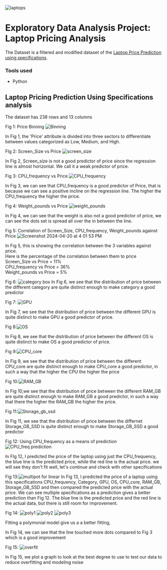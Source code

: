 ![laptops](https://github.com/Raphlawren/Laptops_Pricing_Prediction_Using_Specifications/assets/130583230/3067b04c-726d-4ff4-a9f7-39bfc07459fa)



# Exploratory Data Analysis Project: Laptop Pricing Analysis






The Dataset is a filtered and modified dataset of the [Laptop Price Prediction using specifications](https://www.kaggle.com/datasets/arnabchaki/laptop-price-prediction?resource=download).

### Tools used
* Python
  
##  Laptop Pricing Prediction Using Specifications analysis

The dataset has 238 rows and 13 columns

Fig 1: Price Binning
![Binning](https://github.com/Raphlawren/Laptops_Pricing_Prediction_Using_Specifications/assets/130583230/a4e427ce-9d97-4488-8e82-2874cf2c0154)

In Fig 1, the 'Price' attribute is divided into three sectors to differentiate between values categorized as Low, Medium, and High.

FIg 2: Screen_Size vs Price ![screen_size](https://github.com/Raphlawren/Laptops_Pricing_Prediction_Using_Specifications/assets/130583230/fc1c638b-65a1-44b6-83aa-c7032f80631e)

In Fig 2, Screen_size is not a good predictor of price since the regression line is almost horizontal. We call it a weak predictor of price.

Fig 3: CPU_frequency vs Price
![CPU_frequency](https://github.com/Raphlawren/Laptops_Pricing_Prediction_Using_Specifications/assets/130583230/6db64a43-1358-41ea-8684-5f87f2079e97)


In Fig 3, we can see that CPU_frequency is a good predictor of Price, that is because we can see a positive incline on the regression line. The higher the CPU_frequency the higher the price.

Fig 4: Weight_pounds vs Price
![weight_pounds](https://github.com/Raphlawren/Laptops_Pricing_Prediction_Using_Specifications/assets/130583230/5e8f16e6-4817-4e49-86b2-816cf647e432)

In Fig 4, we can see that the weight is also not a good predictor of price, we can see the dots set is spread all over the in between the line.

Fig 5: Correlation of  Screen_Size, CPU_frequency, Weight_pounds against Price
![Screenshot 2024-04-20 at 4 01 53 PM](https://github.com/Raphlawren/Laptops_Pricing_Prediction_Using_Specifications/assets/130583230/df40c81f-41b4-4a26-900c-7f4bacd39fbc)

In Fig 5, this is showing the correlation between the 3 variables against price.  
Here is the percentage of the correlation between them to price  
Screen_Size vs Price   = 11%  
CPU_frequency vs Price = 36%  
Weight_pounds vs Price = 5%  


Fig 6: ![category box](https://github.com/Raphlawren/Laptops_Pricing_Prediction_Using_Specifications/assets/130583230/f3cb69cf-642a-4636-a091-f7e71949ab3d)
In Fig 6, we see that the distribution of price between the different category are quite distinct enough to make category a good predictor

Fig 7: ![GPU](https://github.com/Raphlawren/Laptops_Pricing_Prediction_Using_Specifications/assets/130583230/b2f3236d-b676-41ac-8a5c-4ff6ed02e8bb)

In Fig 7, we see that the distribution of price between the different GPU is quite distinct to make GPU a good predictor of price.

Fig 8:![OS](https://github.com/Raphlawren/Laptops_Pricing_Prediction_Using_Specifications/assets/130583230/76ee2524-f1c5-44f5-bc25-48040497abf2)

In Fig 8, we see that the distribution of price between the different OS is quite distinct to make OS a good predictor of price.

Fig 9:![CPU_core](https://github.com/Raphlawren/Laptops_Pricing_Prediction_Using_Specifications/assets/130583230/655e0501-dfaa-4ac0-bf90-fdb8b04f2752)

In Fig 9, we see that the distribution of price between the different CPU_core are quite distinct enough to make CPU_core a good predictor, in such a way that the higher the CPU the higher the price

Fig 10:![RAM_GB](https://github.com/Raphlawren/Laptops_Pricing_Prediction_Using_Specifications/assets/130583230/8c89f1b6-2119-4793-a912-998ca5fd189f)

In Fig 10,we see that the distribution of price between the different RAM_GB are quite distinct enough to make RAM_GB a good predictor, in such a way that there the higher the RAM_GB the higher the price.

Fig 11:![Storage_gb_ssd](https://github.com/Raphlawren/Laptops_Pricing_Prediction_Using_Specifications/assets/130583230/aa21c292-73b7-4b80-91d4-e171bc50e6ea)

In Fig 11, we see that the distribution of price between the differnet Storage_GB_SSD  is quite distinct enough to make Storage_GB_SSD a good predictor


Fig 12: Using CPU_frequency as a means of prediction ![CPU_freq prediction](https://github.com/Raphlawren/Laptops_Pricing_Prediction_Using_Specifications/assets/130583230/b4e99e9c-004e-451e-948e-e5c7ed85974a)  

In FIg 12, I predicted the price of the laptop using just the CPU_frequency, the blue line is the predicted price, while the red line is the actual price. we will see they don't fit well, let's continue and check with other specifications

Fig 13:![multipot for linear](https://github.com/Raphlawren/Laptops_Pricing_Prediction_Using_Specifications/assets/130583230/c0597973-5afa-4619-a21f-efc4ae34d425)
In Fig 13, I predicted the price of a laptop using this specifications CPU_frequency, Category, GPU, OS, CPU_core, RAM_GB, Storage_GB_SSD and then compared the predicted price with the actual price. We can see multiple specifications as a prediction gives a better prediction than Fig 12. The blue line is the predicted price and the red line is the actual data, but there is still room for improvement.

Fig 14: ![poly1](https://github.com/Raphlawren/Laptops_Pricing_Prediction_Using_Specifications/assets/130583230/b4913d99-feae-4314-b028-153b8b47bf33)
![poly2](https://github.com/Raphlawren/Laptops_Pricing_Prediction_Using_Specifications/assets/130583230/3d3db71e-6ef8-4ff1-8628-e1032b7e7ad4)
![poly3](https://github.com/Raphlawren/Laptops_Pricing_Prediction_Using_Specifications/assets/130583230/5931a854-5a84-43ba-9c70-aaa5981e00fc)


Fitting a polymonial model give us a a better fitting,

In Fig 14, we can see that the line touched more dots compared to Fig 3 which is a good improvement

Fig 15: ![overfit](https://github.com/Raphlawren/Laptops_Pricing_Prediction_Using_Specifications/assets/130583230/9d2f85f2-1c1f-4b3c-b8e8-d65b1de51d2f)

In Fig 15, we plot a graph to look at the best degree to use to test our data to reduce overfitting and modeling noise
